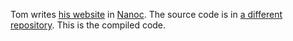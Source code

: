 Tom writes [his website](http://www.thomaslevine.com) in [Nanoc](http://nanoc.stoneship.org).
The source code is in [a different repository](https://github.com/tlevine/www.thomaslevine.com).
This is the compiled code.
